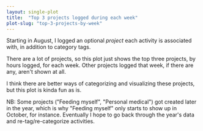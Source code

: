 ```yaml
---
layout: single-plot
title:  "Top 3 projects logged during each week"
plot-slug: "top-3-projects-by-week"
---
```


Starting in August, I logged an optional _project_ each activity is associated with, in addition to category tags.

There are a lot of projects, so this plot just shows the top three projects, by hours logged, for each week. Other projects logged that week, if there are any, aren't shown at all.

I think there are better ways of categorizing and visualizing these projects, but this plot is kinda fun as is.

NB: Some projects ("Feeding myself", "Personal medical") got created later in the year, which is why "Feeding myself" only starts to show up in October, for instance. Eventually I hope to go back through the year's data and re-tag/re-categorize activities.